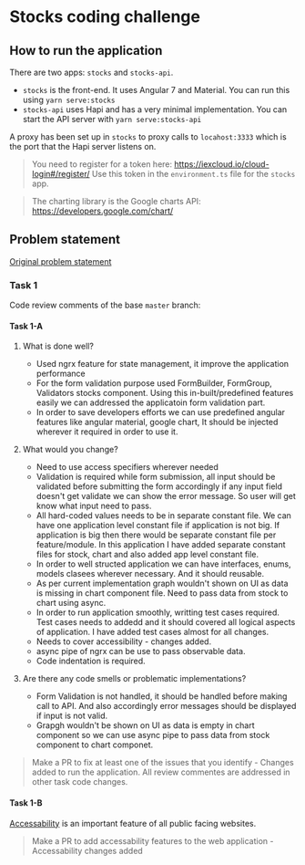 # Stocks coding challenge

## How to run the application

There are two apps: `stocks` and `stocks-api`.

- `stocks` is the front-end. It uses Angular 7 and Material. You can run this using `yarn serve:stocks`
- `stocks-api` uses Hapi and has a very minimal implementation. You can start the API server with `yarn serve:stocks-api`

A proxy has been set up in `stocks` to proxy calls to `locahost:3333` which is the port that the Hapi server listens on.

> You need to register for a token here: https://iexcloud.io/cloud-login#/register/ Use this token in the `environment.ts` file for the `stocks` app.

> The charting library is the Google charts API: https://developers.google.com/chart/

## Problem statement

[Original problem statement](https://github.com/tmobile/developer-kata/blob/master/puzzles/web-api/stock-broker.md)

### Task 1

Code review comments of the base `master` branch:

#### Task 1-A
1. What is done well?
    - Used ngrx feature for state management, it improve the application performance
    - For the form validation purpose used FormBuilder, FormGroup, Validators stocks component. Using this in-built/predefined features easily we can addressed the applicatoin form validation part.
    - In order to save developers efforts we can use predefined angular features like angular material, google chart, It should be injected wherever it required in order to use it.

2. What would you change?
    - Need to use access specifiers wherever needed
    - Validation is required while form submission, all input should be validated before submitting the form accordingly if any input field doesn't get validate we can show the error message. So user will get know what input need to pass.
    - All hard-coded values needs to be in separate constant file. We can have one application level constant file if application is not big. If application is big then there would be separate constant file per feature/module. In this application I have added separate constant files for stock, chart and also added app level constant file.
    - In order to well structed application we can have interfaces, enums, models clasees wherever necessary. And it should reusable.
    - As per current implementation graph wouldn't shown on UI as data is missing in chart component file. Need to pass data from stock to chart using async.
    - In order to run application smoothly, writting test cases required. Test cases needs to addedd and it should covered all logical aspects of application. I have added test cases almost for all changes.
    - Needs to cover accessibility - changes added.
    - async pipe of ngrx can be use to pass observable data.
    - Code indentation is required.

3. Are there any code smells or problematic implementations?
    - Form Validation is not handled, it should be handled before making call to API. And also accordingly error messages should be displayed if input is not valid.
    - Grapgh wouldn't be shown on UI as data is empty in chart component so we can use async pipe to pass data from stock component to chart componet.


> Make a PR to fix at least one of the issues that you identify
    - Changes added to run the application.
    All review commentes are addressed in other task code changes.

#### Task 1-B

[Accessability](https://www.w3.org/WAI/GL/WCAG20/) is an important feature of all public facing websites.  

> Make a PR to add accessability features to the web application
    - Accessability changes added
